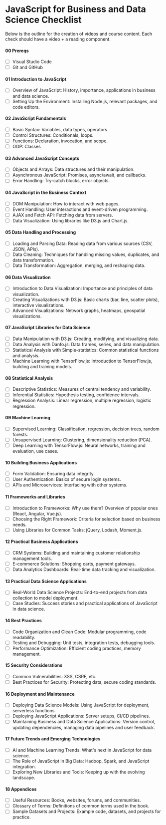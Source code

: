 # JavaScript for Business and Data Science Checklist

Below is the outline for the creation of videos and course content. Each check should have a video + a reading component. 

#### 00 Prereqs

- [ ] Visual Studio Code
- [ ] Git and GitHub

#### 01 Introduction to JavaScript
- [ ] Overview of JavaScript: History, importance, applications in business and data science.
- [ ] Setting Up the Environment: Installing Node.js, relevant packages, and code editors.

#### 02 JavaScript Fundamentals
- [ ] Basic Syntax: Variables, data types, operators.
- [ ] Control Structures: Conditionals, loops.
- [ ] Functions: Declaration, invocation, and scope.
- [ ] OOP: Classes

#### 03 Advanced JavaScript Concepts
- [ ] Objects and Arrays: Data structures and their manipulation.
- [ ] Asynchronous JavaScript: Promises, async/await, and callbacks.
- [ ] Error Handling: Try-catch blocks, error objects.

#### 04 JavaScript in the Business Context
- [ ] DOM Manipulation: How to interact with web pages.
- [ ] Event Handling: User interactions and event-driven programming.
- [ ] AJAX and Fetch API: Fetching data from servers.
- [ ] Data Visualization: Using libraries like D3.js and Chart.js.

#### 05 Data Handling and Processing
- [ ] Loading and Parsing Data: Reading data from various sources (CSV, JSON, APIs).
- [ ] Data Cleaning: Techniques for handling missing values, duplicates, and data transformation.
- [ ] Data Transformation: Aggregation, merging, and reshaping data.

#### 06 Data Visualization
- [ ] Introduction to Data Visualization: Importance and principles of data visualization.
- [ ] Creating Visualizations with D3.js: Basic charts (bar, line, scatter plots), interactive visualizations.
- [ ] Advanced Visualizations: Network graphs, heatmaps, geospatial visualizations.

#### 07 JavaScript Libraries for Data Science
- [ ] Data Manipulation with D3.js: Creating, modifying, and visualizing data.
- [ ] Data Analysis with Danfo.js: Data frames, series, and data manipulation.
- [ ] Statistical Analysis with Simple-statistics: Common statistical functions and analysis.
- [ ] Machine Learning with TensorFlow.js: Introduction to TensorFlow.js, building and training models.

#### 08 Statistical Analysis
- [ ] Descriptive Statistics: Measures of central tendency and variability.
- [ ] Inferential Statistics: Hypothesis testing, confidence intervals.
- [ ] Regression Analysis: Linear regression, multiple regression, logistic regression.

#### 09 Machine Learning
- [ ] Supervised Learning: Classification, regression, decision trees, random forests.
- [ ] Unsupervised Learning: Clustering, dimensionality reduction (PCA).
- [ ] Deep Learning with TensorFlow.js: Neural networks, training and evaluation, use cases.

#### 10 Building Business Applications
- [ ] Form Validation: Ensuring data integrity.
- [ ] User Authentication: Basics of secure login systems.
- [ ] APIs and Microservices: Interfacing with other systems.

#### 11 Frameworks and Libraries
- [ ] Introduction to Frameworks: Why use them? Overview of popular ones (React, Angular, Vue.js).
- [ ] Choosing the Right Framework: Criteria for selection based on business needs.
- [ ] Using Libraries for Common Tasks: jQuery, Lodash, Moment.js.

#### 12 Practical Business Applications
- [ ] CRM Systems: Building and maintaining customer relationship management tools.
- [ ] E-commerce Solutions: Shopping carts, payment gateways.
- [ ] Data Analytics Dashboards: Real-time data tracking and visualization.

#### 13 Practical Data Science Applications
- [ ] Real-World Data Science Projects: End-to-end projects from data collection to model deployment.
- [ ] Case Studies: Success stories and practical applications of JavaScript in data science.

#### 14 Best Practices
- [ ] Code Organization and Clean Code: Modular programming, code readability.
- [ ] Testing and Debugging: Unit tests, integration tests, debugging tools.
- [ ] Performance Optimization: Efficient coding practices, memory management.

#### 15 Security Considerations
- [ ] Common Vulnerabilities: XSS, CSRF, etc.
- [ ] Best Practices for Security: Protecting data, secure coding standards.

#### 16 Deployment and Maintenance
- [ ] Deploying Data Science Models: Using JavaScript for deployment, serverless functions.
- [ ] Deploying JavaScript Applications: Server setups, CI/CD pipelines.
- [ ] Maintaining Business and Data Science Applications: Version control, updating dependencies, managing data pipelines and user feedback.

#### 17 Future Trends and Emerging Technologies
- [ ] AI and Machine Learning Trends: What's next in JavaScript for data science.
- [ ] The Role of JavaScript in Big Data: Hadoop, Spark, and JavaScript integration.
- [ ] Exploring New Libraries and Tools: Keeping up with the evolving landscape.

#### 18 Appendices
- [ ] Useful Resources: Books, websites, forums, and communities.
- [ ] Glossary of Terms: Definitions of common terms used in the book.
- [ ] Sample Datasets and Projects: Example code, datasets, and projects for practice.